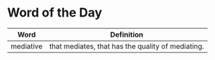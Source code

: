 # Word of the Day

|Word|Definition|
|---|---|
|mediative|that mediates, that has the quality of mediating.|